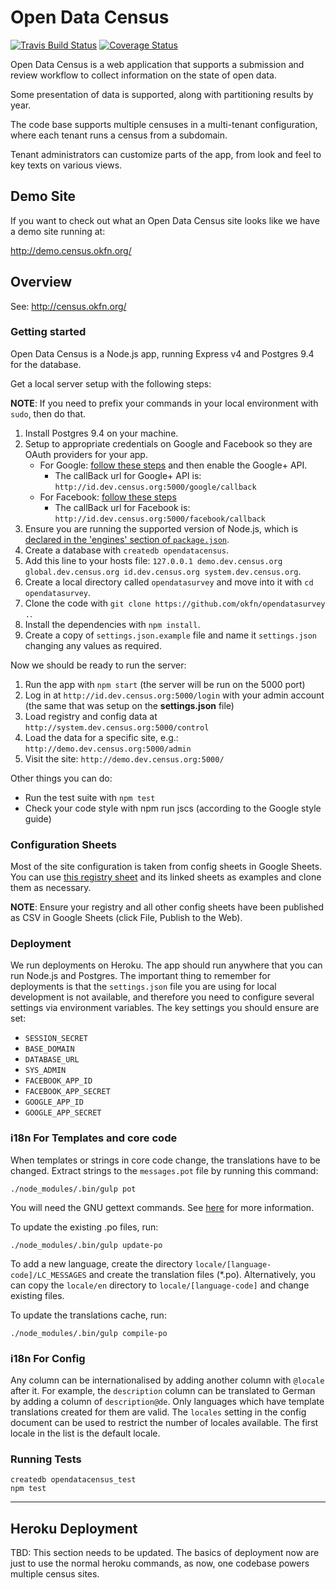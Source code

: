 # Open Data Census

[![Travis Build Status](https://travis-ci.org/okfn/opendatasurvey.svg?branch=master)](https://travis-ci.org/okfn/opendatasurvey)
[![Coverage Status](https://coveralls.io/repos/github/okfn/opendatacensus/badge.svg?branch=master)](https://coveralls.io/github/okfn/opendatacensus?branch=master)

Open Data Census is a web application that supports a submission and review workflow to collect information on the state of open data.

Some presentation of data is supported, along with partitioning results by year.

The code base supports multiple censuses in a multi-tenant configuration, where each tenant runs a census from a subdomain.

Tenant administrators can customize parts of the app, from look and feel to key texts on various views.

## Demo Site

If you want to check out what an Open Data Census site looks like we have a
demo site running at:

<http://demo.census.okfn.org/>

## Overview

See: <http://census.okfn.org/>

### Getting started

Open Data Census is a Node.js app, running Express v4 and Postgres 9.4 for the database.

Get a local server setup with the following steps:

**NOTE**: If you need to prefix your commands in your local environment with `sudo`, then do that.

1. Install Postgres 9.4 on your machine.
2. Setup to appropriate credentials on Google and Facebook so they are OAuth providers for your app.
    * For Google: [follow these steps](https://developers.google.com/identity/protocols/OpenIDConnect) and then enable the Google+ API.
      * The callBack url for Google+ API is: `http://id.dev.census.org:5000/google/callback`
    * For Facebook: [follow these steps](https://developers.facebook.com/docs/facebook-login/)
      * The callBack url for Facebook is: `http://id.dev.census.org:5000/facebook/callback`
3. Ensure you are running the supported version of Node.js, which is [declared in the 'engines' section of `package.json`](package.json).
4. Create a database with `createdb opendatacensus`.
5. Add this line to your hosts file: `127.0.0.1 demo.dev.census.org global.dev.census.org id.dev.census.org system.dev.census.org`.
6. Create a local directory called `opendatasurvey` and move into it with `cd opendatasurvey`.
7. Clone the code with `git clone https://github.com/okfn/opendatasurvey .`.
8. Install the dependencies with `npm install`.
9. Create a copy of `settings.json.example` file and name it `settings.json` changing any values as required.

Now we should be ready to run the server:

1. Run the app with `npm start` (the server will be run on the 5000 port)
2. Log in at `http://id.dev.census.org:5000/login` with your admin account (the same that was setup on the **settings.json** file)
3. Load registry and config data at `http://system.dev.census.org:5000/control`
4. Load the data for a specific site, e.g.: `http://demo.dev.census.org:5000/admin`
5. Visit the site: `http://demo.dev.census.org:5000/`

Other things you can do:

* Run the test suite with `npm test`
* Check your code style with npm run jscs (according to the Google style guide)


### Configuration Sheets

Most of the site configuration is taken from config sheets in Google Sheets. You can use [this registry sheet](https://docs.google.com/spreadsheets/d/1qr0wn9JePirV1avY5DmnCJPKudbYIoX0TDAp4WZWNqU/edit#gid=0) and its linked sheets as examples and clone them as necessary.

**NOTE**: Ensure your registry and all other config sheets have been published as CSV in Google Sheets (click File, Publish to the Web).

### Deployment

We run deployments on Heroku. The app should run anywhere that you can run Node.js and Postgres. The important thing to remember for deployments is that the `settings.json` file you are using for local development is not available, and therefore you need to configure several settings via environment variables. The key settings you should ensure are set:

* `SESSION_SECRET`
* `BASE_DOMAIN`
* `DATABASE_URL`
* `SYS_ADMIN`
* `FACEBOOK_APP_ID`
* `FACEBOOK_APP_SECRET`
* `GOOGLE_APP_ID`
* `GOOGLE_APP_SECRET`

### i18n For Templates and core code

When templates or strings in core code change, the translations have to be changed. Extract strings to the `messages.pot` file by running this command:

    ./node_modules/.bin/gulp pot

You will need the GNU gettext commands. See [here](https://github.com/mozilla/i18n-abide/blob/master/docs/GETTEXT.md) for more information.

To update the existing .po files, run:

    ./node_modules/.bin/gulp update-po

To add a new language, create the directory `locale/[language-code]/LC_MESSAGES` and create the translation files (*.po). Alternatively, you can copy the `locale/en` directory to `locale/[language-code]` and change existing files.

To update the translations cache, run:

    ./node_modules/.bin/gulp compile-po

### i18n For Config

Any column can be internationalised by adding another column with `@locale` after it. For example, the `description` column can be translated to German by adding a column of `description@de`. Only languages which have template translations created for them are valid. The `locales` setting in the config document can be used to restrict the number of locales available. The first locale in the list is the default locale.

### Running Tests

```
createdb opendatacensus_test
npm test
```

------

## Heroku Deployment

TBD: This section needs to be updated. The basics of deployment now are just to use the normal heroku commands, as now, one codebase powers multiple census sites.
